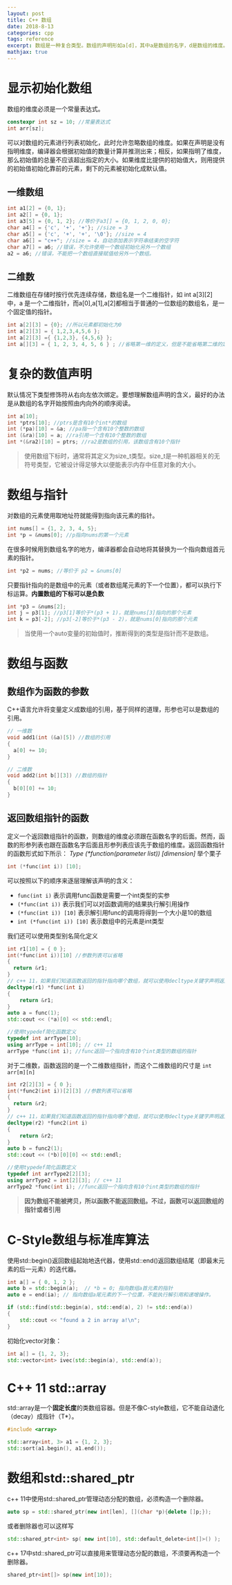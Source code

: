 ```yaml
---
layout: post
title: C++ 数组
date: 2018-8-13
categories: cpp
tags: reference
excerpt: 数组是一种复合类型。数组的声明形如a[d]，其中a是数组的名字，d是数组的维度。维度说明了数组中元素的个数。
mathjax: true
---
```


# 显示初始化数组

数组的维度必须是一个常量表达式。

```c++
constexpr int sz = 10; //常量表达式
int arr[sz];
```

可以对数组的元素进行列表初始化，此时允许忽略数组的维度。如果在声明是没有指明维度，编译器会根据初始值的数量计算并推测出来；相反，如果指明了维度，那么初始值的总量不应该超出指定的大小。如果维度比提供的初始值大，则用提供 的初始值初始化靠前的元素，剩下的元素被初始化成默认值。

## 一维数组

```c++
int a1[2] = {0, 1};
int a2[] = {0, 1};
int a3[5] = {0, 1, 2}; //等价于a3[] = {0, 1, 2, 0, 0};
char a4[] = {'c', '+', '+'}; //size = 3
char a5[] = {'c', '+', '+', '\0'}; //size = 4
char a6[] = "c++"; //size = 4，自动添加表示字符串结束的空字符
char a7[] = a6; //错误，不允许使用一个数组初始化另外一个数组
a2 = a6; //错误，不能把一个数组直接赋值给另外一个数组。
```

## 二维数

二维数组在存储时按行优先连续存储，数组名是一个二维指针，如 int a[3][2] 中，a 是一个二维指针，而a[0],a[1],a[2]都相当于普通的一位数组的数组名，是一个固定值的指针。

```c++
int a[2][3] = {0}; //所以元素都初始化为0
int a[2][3] = { 1,2,3,4,5,6 };
int a[2][3] ={ {1,2,3}, {4,5,6} };
int a[][3] = { 1, 2, 3, 4, 5, 6 } ; //省略第一维的定义，但是不能省略第二维的定义
```

# 复杂的数值声明

默认情况下类型修饰符从右向左依次绑定。要想理解数组声明的含义，最好的办法是从数组的名字开始按照由内向外的顺序阅读。

```c++
int a[10];
int *ptrs[10]; //ptrs是含有10个int*的数组
int (*pa)[10] = &a; //pa指一个含有10个整数的数组
int (&ra)[10] = a; //ra引用一个含有10个整数的数组
int *(&ra2)[10] = ptrs; //ra2是数组的引用，该数组含有10个指针
```

> 使用数组下标时，通常将其定义为size_t类型。size_t是一种机器相关的无符号类型，它被设计得足够大以便能表示内存中任意对象的大小。

# 数组与指针

对数组的元素使用取地址符就能得到指向该元素的指针。

```c++
int nums[] = {1, 2, 3, 4, 5};
int *p = &nums[0]; //p指向nums的第一个元素
```

在很多时候用到数组名字的地方，编译器都会自动地将其替换为一个指向数组首元素的指针。

```c++
int *p2 = nums; //等价于 p2 = &nums[0]
```

只要指针指向的是数组中的元素（或者数组尾元素的下一个位置），都可以执行下标运算。**内置数组的下标可以是负数**

```c++
int *p3 = &nums[2];
int j = p3[1]; //p3[1]等价于*(p3 + 1)，就是nums[3]指向的那个元素
int k = p3[-2]; //p3[-2]等价于*(p3 - 2)，就是nums[0]指向的那个元素
```

> 当使用一个auto变量的初始值时，推断得到的类型是指针而不是数组。

# 数组与函数

## 数组作为函数的参数

C++语言允许将变量定义成数组的引用，基于同样的道理，形参也可以是数组的引用。

```c++
// 一维数
void add1(int (&a)[5]) //数组的引用
{
  a[0] += 10;
}

// 二维数
void add2(int b[][3]) //数组的指针
{
  b[0][0] += 10;
}
```

## 返回数组指针的函数

定义一个返回数组指针的函数，则数组的维度必须跟在函数名字的后面。然而，函数的形参列表也跟在函数名字后面且形参列表应该先于数组的维度。返回函数指针的函数形式如下所示：
*Type (\*function(parameter list)) [dimension]*
举个栗子

```c++
int (*func(int i)) [10];
```

可以按照以下的顺序来逐层理解该声明的含义：

* `func(int i)` 表示调用func函数是需要一个int类型的实参
* `(*func(int i))` 表示我们可以对函数调用的结果执行解引用操作
* `(*func(int i)) [10]` 表示解引用func的调用将得到一个大小是10的数组
* `int (*func(int i)) [10]` 表示数组中的元素是int类型

我们还可以使用类型别名简化定义

```c++
int r1[10] = { 0 };
int(*func(int i))[10] //参数列表可以省略
{
  return &r1;
}
// c++ 11，如果我们知道函数返回的指针指向哪个数组，就可以使用decltype关键字声明返回类型
decltype(r1) *func(int i)
{
    return &r1;
}
auto a = func(1);
std::cout << (*a)[0] << std::endl;

//使用typedef简化函数定义
typedef int arrType[10];
using arrType = int[10]; // c++ 11
arrType *func(int i); //func返回一个指向含有10个int类型的数组的指针
```

对于二维数，函数返回的是一个二维数组指针，而这个二维数组的尺寸是 `int arr[m][n]`

```c++
int r2[2][3] = { 0 };
int(*func2(int i))[2][3] //参数列表可以省略
{
  return &r2;
}
// c++ 11，如果我们知道函数返回的指针指向哪个数组，就可以使用decltype关键字声明返回类型
decltype(r2) *func2(int i)
{
    return &r2;
}
auto b = func2(1);
std::cout << (*b)[0][0] << std::endl;

//使用typedef简化函数定义
typedef int arrType2[2][3];
using arrType2 = int[2][3]; // c++ 11
arrType2 *func(int i); //func返回一个指向含有10个int类型的数组的指针
```

> **因为数组不能被拷贝，所以函数不能返回数组。不过，函数可以返回数组的指针或者引用**

# C-Style数组与标准库算法

使用std::begin()返回数组起始地迭代器，使用std::end()返回数组结尾（即最末元素的后一元素）的迭代器。

```c++
int a[] = { 0, 1, 2 };
auto b = std::begin(a);  // *b = 0; 指向数组a首元素的指针
auto e = end(ia); // 指向数组a尾元素的下一个位置，不能执行解引用和递增操作。

if (std::find(std::begin(a), std::end(a), 2) != std::end(a))
{
    std::cout << "found a 2 in array a!\n";
}
```

初始化vector对象：

```c++
int a[] = {1, 2, 3};
std::vector<int> ivec(std::begin(a), std::end(a));
```

# C++ 11 std::array

std::array是一个**固定长度**的类数组容器。但是不像C-style数组，它不能自动退化（decay）成指针（T*）。

```c++
#include <array>

std::array<int, 3> a1 = {1, 2, 3};
std::sort(a1.begin(), a1.end());
```

# 数组和std::shared_ptr

c++ 11中使用std::shared_ptr管理动态分配的数组，必须构造一个删除器。

```c++
auto sp = std::shared_ptr(new int[len], [](char *p){delete []p;});
```

或者删除器也可以这样写

```c++
std::shared_ptr<int> sp( new int[10], std::default_delete<int[]>() );
```

c++ 17中std::shared_ptr可以直接用来管理动态分配的数组，不须要再构造一个删除器。

```c++
shared_ptr<int[]> sp(new int[10]);
```